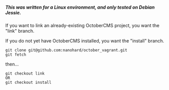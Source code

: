 ##### This was written for a Linux environment, and only tested on Debian Jessie.

If you want to link an already-existing OctoberCMS project, you want the "link" branch.

If you do not yet have OctoberCMS installed, you want the "install" branch.

```
git clone git@github.com:nanohard/october_vagrant.git
git fetch
```
then...
```
git checkout link
OR
git checkout install
```
